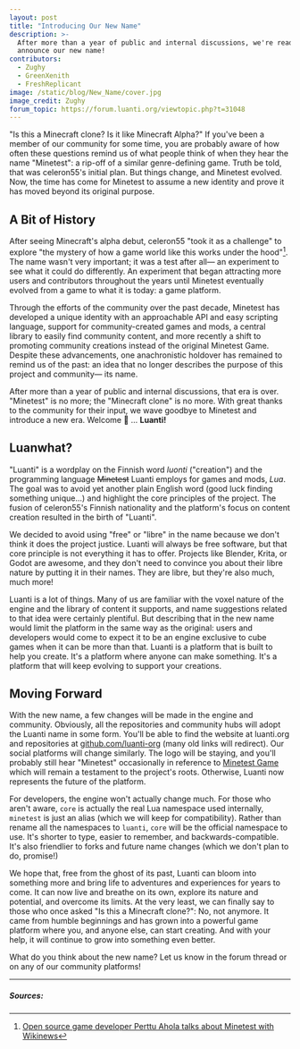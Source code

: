 ```yaml
---
layout: post
title: "Introducing Our New Name"
description: >-
  After more than a year of public and internal discussions, we're ready to
  announce our new name!
contributors:
  - Zughy
  - GreenXenith
  - FreshReplicant
image: /static/blog/New_Name/cover.jpg
image_credit: Zughy
forum_topic: https://forum.luanti.org/viewtopic.php?t=31048
---
```


"Is this a Minecraft clone? Is it like Minecraft Alpha?" If you've been a member of our community for some time, you are
probably aware of how often these questions remind us of what people think of when they hear the name "Minetest": a
rip-off of a similar genre-defining game. Truth be told, that was celeron55's initial plan. But things change, and
Minetest evolved. Now, the time has come for Minetest to assume a new identity and prove it has moved beyond its
original purpose.

<!-- more -->

## A Bit of History

After seeing Minecraft's alpha debut, celeron55 "took it as a challenge" to explore "the mystery of how a game world
like this works under the hood"[^wikinews]. The name wasn't very important; it was a test after all— an experiment to
see what it could do differently. An experiment that began attracting more users and contributors throughout the years
until Minetest eventually evolved from a game to what it is today: a game platform.

Through the efforts of the community over the past decade, Minetest has developed a unique identity with an approachable
API and easy scripting language, support for community-created games and mods, a central library to easily find
community content, and more recently a shift to promoting community creations instead of the original Minetest Game.
Despite these advancements, one anachronistic holdover has remained to remind us of the past: an idea that no longer
describes the purpose of this project and community— its name.

After more than a year of public and internal discussions, that era is over. "Minetest" is no more; the "Minecraft
clone" is no more. With great thanks to the community for their input, we wave goodbye to Minetest and introduce a new
era. Welcome 🥁 ... **Luanti!**

## Luanwhat?

"Luanti" is a wordplay on the Finnish word *luonti* ("creation") and the programming language ~~Minetest~~ Luanti employs
for games and mods, *Lua*. The goal was to avoid yet another plain English word (good luck finding something unique...)
and highlight the core principles of the project. The fusion of celeron55's Finnish nationality and the platform's focus
on content creation resulted in the birth of "Luanti".

We decided to avoid using "free" or "libre" in the name because we don't think it does the project justice. Luanti will
always be free software, but that core principle is not everything it has to offer. Projects like Blender, Krita, or
Godot are awesome, and they don't need to convince you about their libre nature by putting it in their names. They are
libre, but they're also much, much more!

Luanti is a lot of things. Many of us are familiar with the voxel nature of the engine and the library of content it
supports, and name suggestions related to that idea were certainly plentiful. But describing that in the new name would
limit the platform in the same way as the original: users and developers would come to expect it to be an engine
exclusive to cube games when it can be more than that. Luanti is a platform that is built to help you create. It's a
platform where anyone can make something. It's a platform that will keep evolving to support your creations.

## Moving Forward

With the new name, a few changes will be made in the engine and community. Obviously, all the repositories and community
hubs will adopt the Luanti name in some form. You'll be able to find the website at luanti.org and repositories at
[github.com/luanti-org](https://github.com/luanti-org) (many old links will redirect). Our social platforms will change
similarly. The logo will be staying, and you'll probably still hear "Minetest" occasionally in reference to [Minetest
Game](https://content.luanti.org/packages/Minetest/minetest_game/) which will remain a testament to the project's
roots. Otherwise, Luanti now represents the future of the platform.

For developers, the engine won't actually change much. For those who aren't aware, `core` is actually the real Lua
namespace used internally, `minetest` is just an alias (which we will keep for compatibility). Rather than rename all
the namespaces to `luanti`, `core` will be the official namespace to use. It's shorter to type, easier to remember, and
backwards-compatible. It's also friendlier to forks and future name changes (which we don't plan to do, promise!)

We hope that, free from the ghost of its past, Luanti can bloom into something more and bring life to adventures and
experiences for years to come. It can now live and breathe on its own, explore its nature and potential, and overcome
its limits. At the very least, we can finally say to those who once asked "Is this a Minecraft clone?": No, not anymore.
It came from humble beginnings and has grown into a powerful game platform where you, and anyone else, can start
creating. And with your help, it will continue to grow into something even better.

What do you think about the new name? Let us know in the forum thread or on any of our community platforms!

---

##### Sources:

[^wikinews]: [Open source game developer Perttu Ahola talks about Minetest with Wikinews](https://en.wikinews.org/wiki/Open_source_game_developer_Perttu_Ahola_talks_about_Minetest_with_Wikinews)

